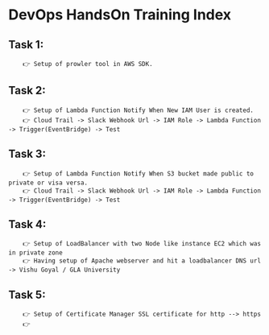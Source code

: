# DevOps HandsOn Training Index

## Task 1:
        👉 Setup of prowler tool in AWS SDK.
## Task 2:
        👉 Setup of Lambda Function Notify When New IAM User is created.
        👉 Cloud Trail -> Slack Webhook Url -> IAM Role -> Lambda Function -> Trigger(EventBridge) -> Test
## Task 3:
        👉 Setup of Lambda Function Notify When S3 bucket made public to private or visa versa.
        👉 Cloud Trail -> Slack Webhook Url -> IAM Role -> Lambda Function -> Trigger(EventBridge) -> Test
## Task 4:
        👉 Setup of LoadBalancer with two Node like instance EC2 which was in private zone 
        👉 Having setup of Apache webserver and hit a loadbalancer DNS url -> Vishu Goyal / GLA University
## Task 5:
        👉 Setup of Certificate Manager SSL certificate for http --> https 
        👉
